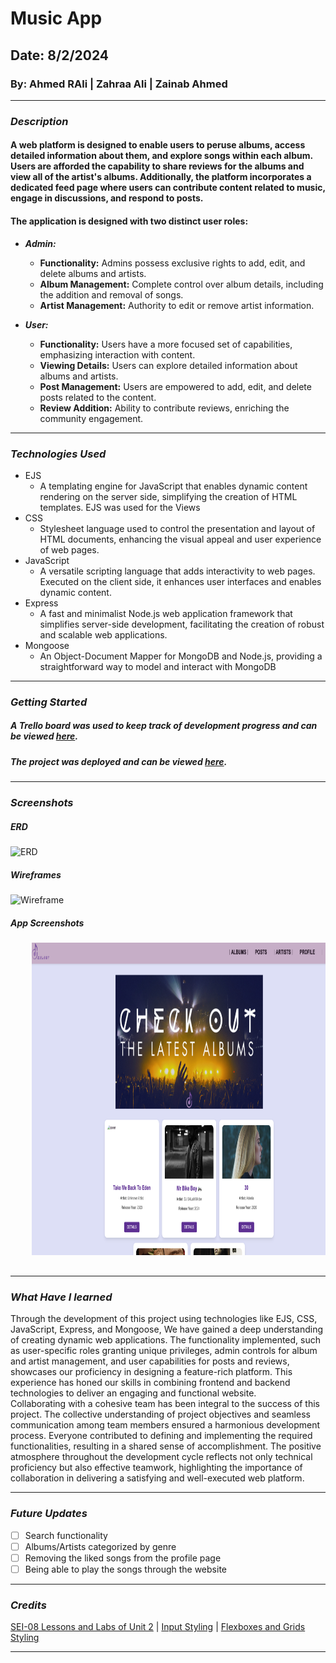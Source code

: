 # Music App
## Date: 8/2/2024
### By: Ahmed RAli | Zahraa Ali | Zainab Ahmed

***

### ***Description***
#### A web platform is designed to enable users to peruse albums, access detailed information about them, and explore songs within each album. Users are afforded the capability to share reviews for the albums and view all of the artist's albums. Additionally, the platform incorporates a dedicated feed page where users can contribute content related to music, engage in discussions, and respond to posts. 

#### The application is designed with two distinct user roles: 
* ***Admin:***
   - **Functionality:** Admins possess exclusive rights to add, edit, and delete albums and artists.
   - **Album Management:** Complete control over album details, including the addition and removal of songs.
   - **Artist Management:** Authority to edit or remove artist information.

* ***User:***
   - **Functionality:** Users have a more focused set of capabilities, emphasizing interaction with content.
   - **Viewing Details:** Users can explore detailed information about albums and artists.
   - **Post Management:** Users are empowered to add, edit, and delete posts related to the content.
   - **Review Addition:** Ability to contribute reviews, enriching the community engagement.

*** 

### ***Technologies Used***
* EJS
  * A templating engine for JavaScript that enables dynamic content rendering on the server side, simplifying the creation of HTML templates. EJS was used for the Views
* CSS
  * Stylesheet language used to control the presentation and layout of HTML documents, enhancing the visual appeal and user experience of web pages.
* JavaScript
  * A versatile scripting language that adds interactivity to web pages. Executed on the client side, it enhances user interfaces and enables dynamic content.
* Express
  * A fast and minimalist Node.js web application framework that simplifies server-side development, facilitating the creation of robust and scalable web applications.
* Mongoose
  * An Object-Document Mapper for MongoDB and Node.js, providing a straightforward way to model and interact with MongoDB 

***

### ***Getting Started***

##### A Trello board was used to keep track of development progress and can be viewed [here](https://trello.com/b/xBSQjTRQ/music).
##### The project was deployed and can be viewed [here](https://melody.fly.dev/albums).

***

### ***Screenshots***
##### ERD 
![ERD](https://github.com/zynbahmed/musicApp/assets/59283661/e5f98632-041f-4825-bd51-eda25336f7c4)

##### Wireframes
![Wireframe](https://github.com/zynbahmed/musicApp/assets/59283661/63cd6143-f215-404e-9ece-686562e824d1)

##### App Screenshots
<div align="center">
  <pre>
    <img src="screenshots/albumsAll.png" height="500" />&nbsp;&nbsp;&nbsp;<img src="screenshots/albumShow2.png" height="500" />&nbsp;&nbsp;&nbsp;<img src="screenshots/albumAdd.png" height="500" />&nbsp;&nbsp;&nbsp;<img src="screenshots/albumEdit.png" height="500" />&nbsp;&nbsp;&nbsp;<img src="screenshots/artists.png" height="500" />&nbsp;&nbsp;&nbsp;<img src="screenshots/artistsAdd.png" height="500" />&nbsp;&nbsp;&nbsp;<img src="screenshots/posts.png" height="500" />&nbsp;&nbsp;&nbsp;<img src="screenshots/postsEdit.png" height="500" />&nbsp;&nbsp;&nbsp;<img src="screenshots/profile.png" height="500" />
  </pre>
</div>

***
### ***What Have I learned***
Through the development of this project using technologies like EJS, CSS, JavaScript, Express, and Mongoose, We have gained a deep understanding of creating dynamic web applications. The functionality implemented, such as user-specific roles granting unique privileges, admin controls for album and artist management, and user capabilities for posts and reviews, showcases our proficiency in designing a feature-rich platform. This experience has honed our skills in combining frontend and backend technologies to deliver an engaging and functional website.<br>
Collaborating with a cohesive team has been integral to the success of this project. The collective understanding of project objectives and seamless communication among team members ensured a harmonious development process. Everyone contributed to defining and implementing the required functionalities, resulting in a shared sense of accomplishment. The positive atmosphere throughout the development cycle reflects not only technical proficiency but also effective teamwork, highlighting the importance of collaboration in delivering a satisfying and well-executed web platform.

***
### ***Future Updates***
- [ ] Search functionality 
- [ ] Albums/Artists categorized by genre
- [ ] Removing the liked songs from the profile page
- [ ] Being able to play the songs through the website

***

### ***Credits***

[SEI-08 Lessons and Labs of Unit 2](https://github.com/SEI-08-Bahrain/class_wiki?tab=readme-ov-file) |
[Input Styling](https://uiverse.io/inputs) |
[Flexboxes and Grids Styling](https://css-tricks.com/snippets/css/a-guide-to-flexbox/)

***
